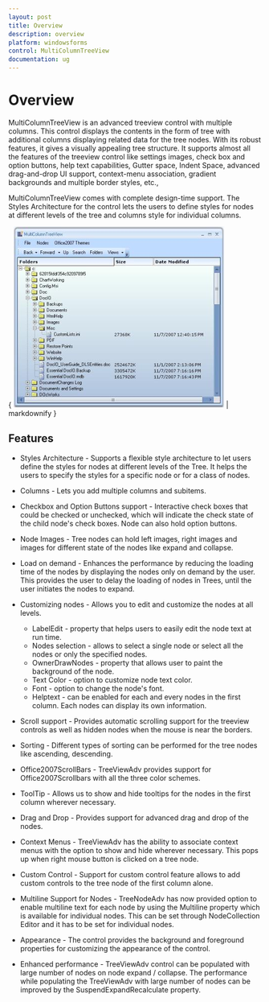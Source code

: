 ```yaml
---
layout: post
title: Overview
description: overview
platform: windowsforms
control: MultiColumnTreeView
documentation: ug
---
```


# Overview

MultiColumnTreeView is an advanced treeview control with multiple columns. This control displays the contents in the form of tree with additional columns displaying related data for the tree nodes. With its robust features, it gives a visually appealing tree structure. It supports almost all the features of the treeview control like settings images, check box and option buttons, help text capabilities, Gutter space, Indent Space, advanced drag-and-drop UI support, context-menu association, gradient backgrounds and multiple border styles, etc., 

MultiColumnTreeView comes with complete design-time support. The Styles Architecture for the control lets the users to define styles for nodes at different levels of the tree and columns style for individual columns.

{ ![](Overview_images/Overview_img1.jpeg) | markdownify }



## Features

* Styles Architecture - Supports a flexible style architecture to let users define the styles for nodes at different levels of the Tree. It helps the users to specify the styles for a specific node or for a class of nodes.
* Columns - Lets you add multiple columns and subitems.
* Checkbox and Option Buttons support - Interactive check boxes that could be checked or unchecked, which will indicate the check state of the child node's check boxes. Node can also hold option buttons.
* Node Images - Tree nodes can hold left images, right images and images for different state of the nodes like expand and collapse.
* Load on demand - Enhances the performance by reducing the loading time of the nodes by displaying the nodes only on demand by the user. This provides the user to delay the loading of nodes in Trees, until the user initiates the nodes to expand.
* Customizing nodes - Allows you to edit and customize the nodes at all levels.

   * LabelEdit _-_ property that helps users to easily edit the node text at run time.
   * Nodes selection - allows to select a single node or select all the nodes or only the specified nodes.
   * OwnerDrawNodes - property that allows user to paint the background of the node. 
   * Text Color - option to customize node text color.
   * Font - option to change the node's font.
   * Helptext - can be enabled for each and every nodes in the first column. Each nodes can display its own information.
   
* Scroll support - Provides automatic scrolling support for the treeview controls as well as hidden nodes when the mouse is near the borders. 
* Sorting - Different types of sorting can be performed for the tree nodes like ascending, descending.
* Office2007ScrollBars - TreeViewAdv provides support for Office2007Scrollbars with all the three color schemes.
* ToolTip - Allows us to show and hide tooltips for the nodes in the first column wherever necessary.
* Drag and Drop - Provides support for advanced drag and drop of the nodes.
* Context Menus - TreeViewAdv has the ability to associate context menus with the option to show and hide wherever necessary. This pops up when right mouse button is clicked on a tree node.
* Custom Control - Support for custom control feature allows to add custom controls to the tree node of the first column alone.
* Multiline Support for Nodes - TreeNodeAdv has now provided option to enable multiline text for each node by using the Multiline property which is available for individual nodes. This can be set through NodeCollection Editor and it has to be set for individual nodes.
* Appearance - The control provides the background and foreground properties for customizing the appearance of the control.
* Enhanced performance - TreeViewAdv control can be populated with large number of nodes on node expand / collapse. The performance while populating the TreeViewAdv with large number of nodes can be improved by the SuspendExpandRecalculate property.
